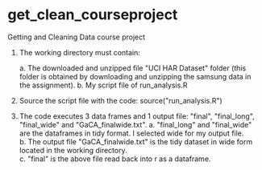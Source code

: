 # get_clean_courseproject
Getting and Cleaning Data course project

1) The working directory must contain:
	
	a. The downloaded and unzipped file "UCI HAR Dataset" folder (this folder is obtained by downloading and unzipping the samsung data in the assignment). 
	b. My script file of run_analysis.R

2) Source the script file with the code: source("run_analysis.R")

3) The code executes 3 data frames and 1 output file: "final", "final_long", "final_wide" and "GaCA_finalwide.txt".
	a. "final_long" and "final_wide" are the dataframes in tidy format. I selected wide for my output file.  
	b. The output file "GaCA_finalwide.txt" is the tidy dataset in wide form located in the working directory.   
	c. "final" is the above file read back into r as a dataframe. 
